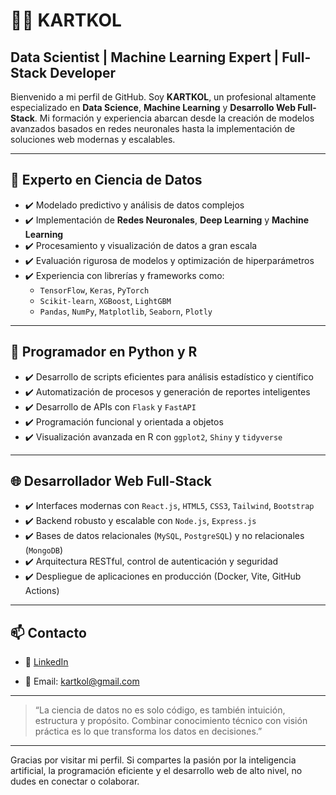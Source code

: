 # 👨‍💻 KARTKOL

## Data Scientist | Machine Learning Expert | Full-Stack Developer

Bienvenido a mi perfil de GitHub. Soy **KARTKOL**, un profesional altamente especializado en **Data Science**, **Machine Learning** y **Desarrollo Web Full-Stack**. Mi formación y experiencia abarcan desde la creación de modelos avanzados basados en redes neuronales hasta la implementación de soluciones web modernas y escalables.

---

## 🧠 Experto en Ciencia de Datos

- ✔️ Modelado predictivo y análisis de datos complejos
- ✔️ Implementación de **Redes Neuronales**, **Deep Learning** y **Machine Learning**
- ✔️ Procesamiento y visualización de datos a gran escala
- ✔️ Evaluación rigurosa de modelos y optimización de hiperparámetros
- ✔️ Experiencia con librerías y frameworks como:
  - `TensorFlow`, `Keras`, `PyTorch`
  - `Scikit-learn`, `XGBoost`, `LightGBM`
  - `Pandas`, `NumPy`, `Matplotlib`, `Seaborn`, `Plotly`

---

## 🐍 Programador en Python y R

- ✔️ Desarrollo de scripts eficientes para análisis estadístico y científico
- ✔️ Automatización de procesos y generación de reportes inteligentes
- ✔️ Desarrollo de APIs con `Flask` y `FastAPI`
- ✔️ Programación funcional y orientada a objetos
- ✔️ Visualización avanzada en R con `ggplot2`, `Shiny` y `tidyverse`

---

## 🌐 Desarrollador Web Full-Stack

- ✔️ Interfaces modernas con `React.js`, `HTML5`, `CSS3`, `Tailwind`, `Bootstrap`
- ✔️ Backend robusto y escalable con `Node.js`, `Express.js`
- ✔️ Bases de datos relacionales (`MySQL`, `PostgreSQL`) y no relacionales (`MongoDB`)
- ✔️ Arquitectura RESTful, control de autenticación y seguridad
- ✔️ Despliegue de aplicaciones en producción (Docker, Vite, GitHub Actions)

---

## 📫 Contacto

- 💼 [LinkedIn](https://www.linkedin.com/in/alberto-oter/) 

- 📧 Email: kartkol@gmail.com

---

> “La ciencia de datos no es solo código, es también intuición, estructura y propósito. Combinar conocimiento técnico con visión práctica es lo que transforma los datos en decisiones.”

---

Gracias por visitar mi perfil. Si compartes la pasión por la inteligencia artificial, la programación eficiente y el desarrollo web de alto nivel, no dudes en conectar o colaborar.
